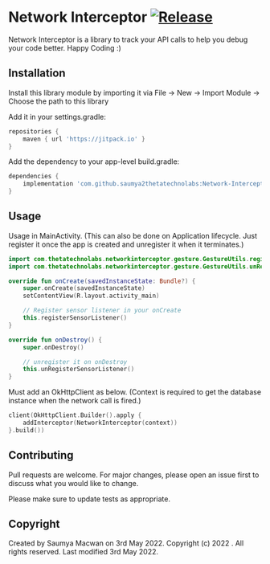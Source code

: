 # Network Interceptor [![Release](https://jitpack.io/v/saumya2thetatechnolabs/Network-Interceptor.svg)](https://jitpack.io/#saumya2thetatechnolabs/Network-Interceptor)

Network Interceptor is a library to track your API calls to help you debug your code better. Happy
Coding :)

## Installation

Install this library module by importing it via File -> New -> Import Module -> Choose the path to
this library

Add it in your settings.gradle:

```groovy
repositories {
    maven { url 'https://jitpack.io' }
}
```

Add the dependency to your app-level build.gradle:

```groovy
dependencies {
    implementation 'com.github.saumya2thetatechnolabs:Network-Interceptor:{latest-version}'
}
```

## Usage

Usage in MainActivity.
(This can also be done on Application lifecycle. Just register it once the app is created and
unregister it when it terminates.)

```kotlin
import com.thetatechnolabs.networkinterceptor.gesture.GestureUtils.registerSensorListener
import com.thetatechnolabs.networkinterceptor.gesture.GestureUtils.unRegisterSensorListener

override fun onCreate(savedInstanceState: Bundle?) {
    super.onCreate(savedInstanceState)
    setContentView(R.layout.activity_main)

    // Register sensor listener in your onCreate
    this.registerSensorListener()
}

override fun onDestroy() {
    super.onDestroy()

    // unregister it on onDestroy
    this.unRegisterSensorListener()
}
```

Must add an OkHttpClient as below.
(Context is required to get the database instance when the network call is fired.)

```kotlin
client(OkHttpClient.Builder().apply {
    addInterceptor(NetworkInterceptor(context))
}.build())
```

## Contributing

Pull requests are welcome. For major changes, please open an issue first to discuss what you would
like to change.

Please make sure to update tests as appropriate.

## Copyright

Created by Saumya Macwan on 3rd May 2022. Copyright (c) 2022 . All rights reserved. Last modified
3rd May 2022.